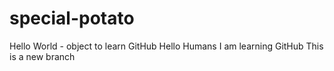 # special-potato
Hello World - object to learn GitHub
Hello Humans
I am learning GitHub
This is a new branch
